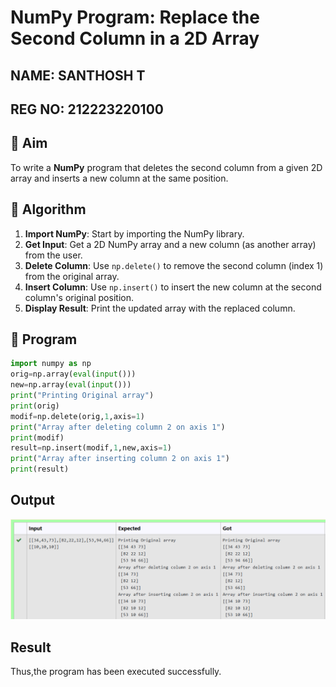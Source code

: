 # NumPy Program: Replace the Second Column in a 2D Array
## NAME: SANTHOSH T
## REG NO: 212223220100

## 🎯 Aim
To write a **NumPy** program that deletes the second column from a given 2D array and inserts a new column at the same position.

## 🧠 Algorithm
1. **Import NumPy**: Start by importing the NumPy library.
2. **Get Input**: Get a 2D NumPy array and a new column (as another array) from the user.
3. **Delete Column**: Use `np.delete()` to remove the second column (index 1) from the original array.
4. **Insert Column**: Use `np.insert()` to insert the new column at the second column's original position.
5. **Display Result**: Print the updated array with the replaced column.

## 🧾 Program
```py
import numpy as np
orig=np.array(eval(input()))
new=np.array(eval(input()))
print("Printing Original array")
print(orig)
modif=np.delete(orig,1,axis=1)
print("Array after deleting column 2 on axis 1")
print(modif)
result=np.insert(modif,1,new,axis=1)
print("Array after inserting column 2 on axis 1")
print(result)
```

## Output

![alt text](replacecol.png)
## Result
Thus,the program has been executed successfully.
